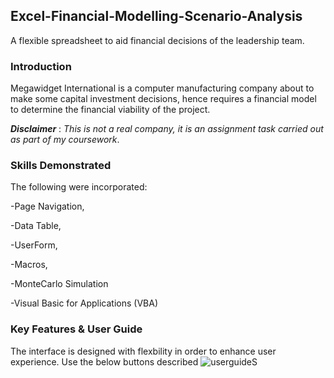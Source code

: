 ## Excel-Financial-Modelling-Scenario-Analysis
A flexible spreadsheet to aid financial decisions of the leadership team.

### Introduction

Megawidget International is a computer manufacturing company about to make some capital investment decisions, hence requires a financial model to determine the financial viability of the project.

**_Disclaimer_** : _This is not a real company, it is an assignment task carried out as part of my coursework_. 

### Skills Demonstrated
The following were incorporated:

-Page Navigation,

-Data Table,

-UserForm,

-Macros,

-MonteCarlo Simulation

-Visual Basic for Applications (VBA)

### Key Features & User Guide
The interface is designed with flexbility in order to enhance user experience. Use the below buttons described
![userguideS](https://user-images.githubusercontent.com/122166125/229848446-864592c3-2bbf-41b6-998f-60b5dac8e51b.PNG)
